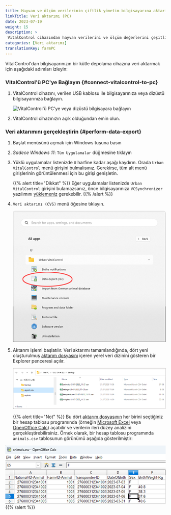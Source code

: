 ```yaml
---
title: Hayvan ve ölçüm verilerinin çiftlik yönetim bilgisayarına aktarılması
linkTitle: Veri aktarımı (PC)
date: 2023-07-19
weight: 15
description: >
 VitalControl cihazından hayvan verilerini ve ölçüm değerlerini çeşitli CVS dosyalarına aktarın
categories: [Veri aktarımı]
translationKey: farmPC
---
```

VitalControl'dan bilgisayarınızın bir kütle depolama cihazına veri aktarmak için aşağıdaki adımları izleyin:

### VitalControl'ü PC'ye Bağlayın {#connect-vitalcontrol-to-pc}

1. VitalControl cihazını, verilen USB kablosu ile bilgisayarınıza veya dizüstü bilgisayarınıza bağlayın.

   ![VitalControl'ü PC'ye veya dizüstü bilgisayara bağlayın](/images/synchronisation/connect-to-pc.svg "VitalControl'ü PC'ye bağlayın")

1. VitalControl cihazınızın açık olduğundan emin olun.

### Veri aktarımını gerçekleştirin {#perform-data-export}

1. Başlat menüsünü açmak için Windows tuşuna basın

1. *Sadece Windows 11*: `Tüm Uygulamalar` düğmesine tıklayın

1. Yüklü uygulamalar listenizde `U` harfine kadar aşağı kaydırın. Orada `Urban VitalControl` menü girişini bulmalısınız. Gerekirse, tüm alt menü girişlerinin görüntülenmesi için bu girişi genişletin.

   {{% alert title="Dikkat" %}}
Eğer uygulamalar listenizde `Urban VitalControl` girişini bulamazsanız, önce bilgisayarınıza `VCSynchronizer` yazılımını [yüklemeniz](../vcsynchronizer/installation/) gerekebilir.
   {{% /alert %}}

1. `Veri aktarımı (CVS)` menü öğesine tıklayın.

   ![Windows Başlat menüsü, Urban VitalControl (VCSynchronizer) menü girişi](../vcsynchronizer/images/data-export/data-export.png "Windows başlat menüsü, VitalControl")

1. Aktarım işlemi başlatılır. Veri aktarımı tamamlandığında, dört yeni oluşturulmuş [aktarım dosyasını](../../data-export/export-files/) içeren yerel veri dizinini gösteren bir Explorer penceresi açılır.

   ![Aktarım dosyaları ile yerel veri dizini](../../data-export/images/export-files.png "Aktarım dosyaları, yerel olarak saklanmış")

   {{% alert title="Not" %}}
  Bu dört [aktarım dosyasının](../../data-export/export-files/) her birini seçtiğiniz bir hesap tablosu programında (örneğin [Microsoft Excel](https://products.office.com/excel) veya [OpenOffice Calc](https://www.openoffice.org/)) açabilir ve verilerin ileri düzey analizini gerçekleştirebilirsiniz. Örnek olarak, bir hesap tablosu programında `animals.csv` tablosunun görünümü aşağıda gösterilmiştir:


  ![Bir elektronik tablo yazılımında açılmış dışa aktarılmış hayvan veri tablosu](../../data-export/images/animals.png "Hayvan verileri ile elektronik tablo yazılımı")
   {{% /alert %}}
